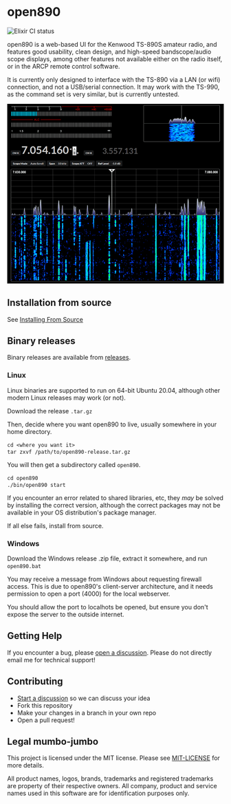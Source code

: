 # open890

![Elixir CI status](https://github.com/tonyc/open890/workflows/Test/badge.svg)

open890 is a web-based UI for the Kenwood TS-890S amateur radio, and features good usability, 
clean design, and high-speed bandscope/audio scope displays, among other features not available
either on the radio itself, or in the ARCP remote control software.

It is currently only designed to interface with the TS-890 via a LAN (or wifi) connection, and not
a USB/serial connection. It may work with the TS-990, as the command set is very similar, but is
currently untested.

![open890 screenshot](docs/screenshot.png)

## Installation from source

See [Installing From Source](https://github.com/tonyc/open890/wiki/Installing-From-Source)


## Binary releases

Binary releases are available from [releases](https://github.com/tonyc/open890/releases/).

### Linux

Linux binaries are supported to run on 64-bit Ubuntu 20.04, although other modern Linux releases may work (or not).

Download the release `.tar.gz`

Then, decide where you want open890 to live, usually somewhere in your home directory.

    cd <where you want it>
    tar zxvf /path/to/open890-release.tar.gz
    
You will then get a subdirectory called `open890`.

    cd open890
    ./bin/open890 start

If you encounter an error related to shared libraries, etc, they _may_ be solved by installing the correct version,
although the correct packages may not be available in your OS distribution's package manager. 

If all else fails, install from source.

### Windows

Download the Windows release .zip file, extract it somewhere, and run `open890.bat`

You may receive a message from Windows about requesting firewall access. This is due to open890's client-server architecture, and it needs permission to open a port (4000) for the local webserver.

You should allow the port to localhots be opened, but ensure you don't expose the server to the outside internet.

## Getting Help

If you encounter a bug, please [open a discussion](https://github.com/tonyc/open890/discussions). Please do not directly email me for technical support!

## Contributing

* [Start a discussion](https://github.com/tonyc/open890/discussions) so we can discuss your idea
* Fork this repository
* Make your changes in a branch in your own repo
* Open a pull request!

## Legal mumbo-jumbo

This project is licensed under the MIT license. Please see [MIT-LICENSE](MIT-LICENSE) for more details.

All product names, logos, brands, trademarks and registered trademarks are property of their respective owners. All company, product and service names used in this software are for identification purposes only.

